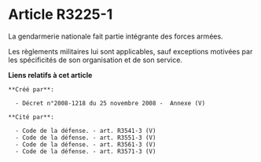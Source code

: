 # Article R3225-1

La gendarmerie nationale fait partie intégrante des forces armées.

Les règlements militaires lui sont applicables, sauf exceptions motivées par les spécificités de son organisation et de son
service.

**Liens relatifs à cet article**

	**Créé par**:

	  - Décret n°2008-1218 du 25 novembre 2008 -  Annexe (V)

	**Cité par**:

	  - Code de la défense. - art. R3541-3 (V)
	  - Code de la défense. - art. R3551-3 (V)
	  - Code de la défense. - art. R3561-3 (V)
	  - Code de la défense. - art. R3571-3 (V)
